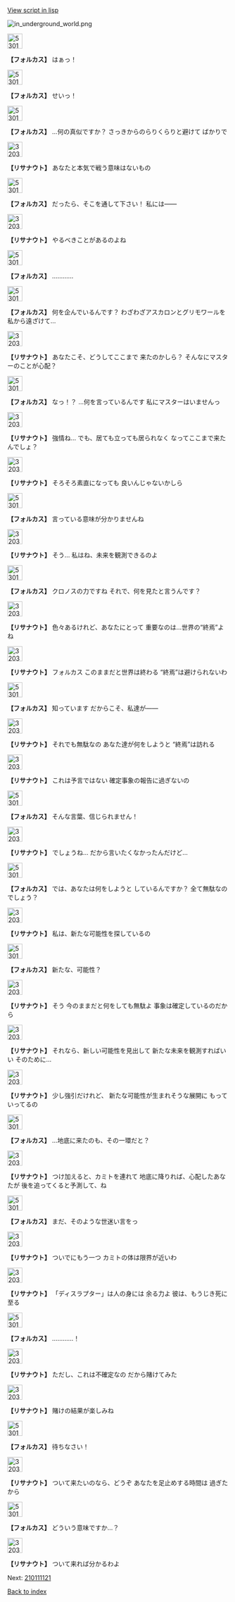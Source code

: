 [View script in lisp](../scripts/210111110.txt)

![in_underground_world.png](../images/backgrounds/in_underground_world.png)

<img src="../images/units/5301811.png" alt="5301811.png" height="34"/>

**【フォルカス】**
はぁっ！

<img src="../images/units/5301811.png" alt="5301811.png" height="34"/>

**【フォルカス】**
せいっ！

<img src="../images/units/5301811.png" alt="5301811.png" height="34"/>

**【フォルカス】**
…何の真似ですか？
さっきからのらりくらりと避けて
ばかりで

<img src="../images/units/3203011.png" alt="3203011.png" height="34"/>

**【リサナウト】**
あなたと本気で戦う意味はないもの

<img src="../images/units/5301811.png" alt="5301811.png" height="34"/>

**【フォルカス】**
だったら、そこを通して下さい！
私には――

<img src="../images/units/3203011.png" alt="3203011.png" height="34"/>

**【リサナウト】**
やるべきことがあるのよね

<img src="../images/units/5301811.png" alt="5301811.png" height="34"/>

**【フォルカス】**
…………

<img src="../images/units/5301811.png" alt="5301811.png" height="34"/>

**【フォルカス】**
何を企んでいるんです？
わざわざアスカロンとグリモワールを
私から遠ざけて…

<img src="../images/units/3203011.png" alt="3203011.png" height="34"/>

**【リサナウト】**
あなたこそ、どうしてここまで
来たのかしら？
そんなにマスターのことが心配？

<img src="../images/units/5301811.png" alt="5301811.png" height="34"/>

**【フォルカス】**
なっ！？
…何を言っているんです
私にマスターはいませんっ

<img src="../images/units/3203011.png" alt="3203011.png" height="34"/>

**【リサナウト】**
強情ね…
でも、居ても立っても居られなく
なってここまで来たんでしょ？

<img src="../images/units/3203011.png" alt="3203011.png" height="34"/>

**【リサナウト】**
そろそろ素直になっても
良いんじゃないかしら

<img src="../images/units/5301811.png" alt="5301811.png" height="34"/>

**【フォルカス】**
言っている意味が分かりませんね

<img src="../images/units/3203011.png" alt="3203011.png" height="34"/>

**【リサナウト】**
そう…
私はね、未来を観測できるのよ

<img src="../images/units/5301811.png" alt="5301811.png" height="34"/>

**【フォルカス】**
クロノスの力ですね
それで、何を見たと言うんです？

<img src="../images/units/3203011.png" alt="3203011.png" height="34"/>

**【リサナウト】**
色々あるけれど、あなたにとって
重要なのは…世界の“終焉”よね

<img src="../images/units/3203011.png" alt="3203011.png" height="34"/>

**【リサナウト】**
フォルカス
このままだと世界は終わる
“終焉”は避けられないわ

<img src="../images/units/5301811.png" alt="5301811.png" height="34"/>

**【フォルカス】**
知っています
だからこそ、私達が――

<img src="../images/units/3203011.png" alt="3203011.png" height="34"/>

**【リサナウト】**
それでも無駄なの
あなた達が何をしようと
“終焉”は訪れる

<img src="../images/units/3203011.png" alt="3203011.png" height="34"/>

**【リサナウト】**
これは予言ではない
確定事象の報告に過ぎないの

<img src="../images/units/5301811.png" alt="5301811.png" height="34"/>

**【フォルカス】**
そんな言葉、信じられません！

<img src="../images/units/3203011.png" alt="3203011.png" height="34"/>

**【リサナウト】**
でしょうね…
だから言いたくなかったんだけど…

<img src="../images/units/5301811.png" alt="5301811.png" height="34"/>

**【フォルカス】**
では、あなたは何をしようと
しているんですか？
全て無駄なのでしょう？

<img src="../images/units/3203011.png" alt="3203011.png" height="34"/>

**【リサナウト】**
私は、新たな可能性を探しているの

<img src="../images/units/5301811.png" alt="5301811.png" height="34"/>

**【フォルカス】**
新たな、可能性？

<img src="../images/units/3203011.png" alt="3203011.png" height="34"/>

**【リサナウト】**
そう
今のままだと何をしても無駄よ
事象は確定しているのだから

<img src="../images/units/3203011.png" alt="3203011.png" height="34"/>

**【リサナウト】**
それなら、新しい可能性を見出して
新たな未来を観測すればいい
そのために…

<img src="../images/units/3203011.png" alt="3203011.png" height="34"/>

**【リサナウト】**
少し強引だけれど、
新たな可能性が生まれそうな展開に
もっていってるの

<img src="../images/units/5301811.png" alt="5301811.png" height="34"/>

**【フォルカス】**
…地底に来たのも、その一環だと？

<img src="../images/units/3203011.png" alt="3203011.png" height="34"/>

**【リサナウト】**
つけ加えると、カミトを連れて
地底に降りれば、心配したあなたが
後を追ってくると予測して、ね

<img src="../images/units/5301811.png" alt="5301811.png" height="34"/>

**【フォルカス】**
まだ、そのような世迷い言をっ

<img src="../images/units/3203011.png" alt="3203011.png" height="34"/>

**【リサナウト】**
ついでにもう一つ
カミトの体は限界が近いわ

<img src="../images/units/3203011.png" alt="3203011.png" height="34"/>

**【リサナウト】**
「ディスラプター」は人の身には
余る力よ
彼は、もうじき死に至る

<img src="../images/units/5301811.png" alt="5301811.png" height="34"/>

**【フォルカス】**
…………！

<img src="../images/units/3203011.png" alt="3203011.png" height="34"/>

**【リサナウト】**
ただし、これは不確定なの
だから賭けてみた

<img src="../images/units/3203011.png" alt="3203011.png" height="34"/>

**【リサナウト】**
賭けの結果が楽しみね

<img src="../images/units/5301811.png" alt="5301811.png" height="34"/>

**【フォルカス】**
待ちなさい！

<img src="../images/units/3203011.png" alt="3203011.png" height="34"/>

**【リサナウト】**
ついて来たいのなら、どうぞ
あなたを足止めする時間は
過ぎたから

<img src="../images/units/5301811.png" alt="5301811.png" height="34"/>

**【フォルカス】**
どういう意味ですか…？

<img src="../images/units/3203011.png" alt="3203011.png" height="34"/>

**【リサナウト】**
ついて来れば分かるわよ

Next: [210111121](210111121.md)

[Back to index](index.md)
